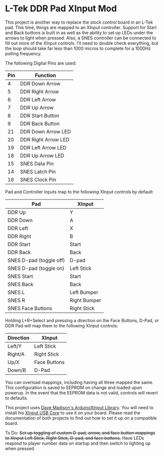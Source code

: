 # L-Tek DDR Pad XInput Mod

This project is another way to replace the stock control board in an L-Tek pad. This time, things are mapped to an XInput controller. Support for Start and Back buttons is built in as well as the ability to set up LEDs under the arrows to light when pressed. Also, a SNES controller can be connected to fill out more of the XInput controls. I'll need to double check everything, but the loop should take far less than 1000 micros to complete for a 1000Hz polling frequency.

The following Digital Pins are used:

Pin | Function
--- | --------
4 | DDR Down Arrow
5 | DDR Right Arrow
6 | DDR Left Arrow
7 | DDR Up Arrow
8 | DDR Start Button
9 | DDR Back Button
21 | DDR Down Arrow LED
20 | DDR Right Arrow LED
19 | DDR Left Arrow LED
18 | DDR Up Arrow LED
15 | SNES Data Pin
14 | SNES Latch Pin
16 | SNES Clock Pin


Pad and Controller inputs map to the following XInput controls by default:

Pad | XInput
--- | ------
DDR Up | Y
DDR Down | A
DDR Left | X
DDR Right | B
DDR Start | Start
DDR Back | Back
SNES D-pad (toggle off) | D-pad
SNES D-pad (toggle on) | Left Stick
SNES Start | Start
SNES Back | Back
SNES L | Left Bumper
SNES R | Right Bumper
SNES Face Buttons | Right Stick

Holding L+R+Select and pressing a direction on the Face Buttons, D-Pad, or DDR Pad will map them to the following XInput controls:

Direction | XInput
--------- | ------
Left/Y | Left Stick
Right/A | Right Stick
Up/X | Face Buttons
Down/B | D-Pad

You can overload mappings, including having all three mapped the same. This configuration is saved to EEPROM on change and loaded upon powerup. In the event that the EEPROM data is not valid, controls will revert to defaults.

This project uses [Dave Madison's ArduinoXInput Library](https://github.com/dmadison/ArduinoXInput). You will need to install his [XInput USB Core](https://github.com/dmadison/ArduinoXInput_AVR) to use it on your board. Please read the documentation of both projects to find out how to set it up on a compatible board.

To Do:
~~Set up toggling of custom D-pad, arrow, and face button mappings to XInput Left Stick, Right Stick, D-pad, and face buttons.~~
Have LEDs respond to player number data on startup and then switch to lighting up when pressed.
